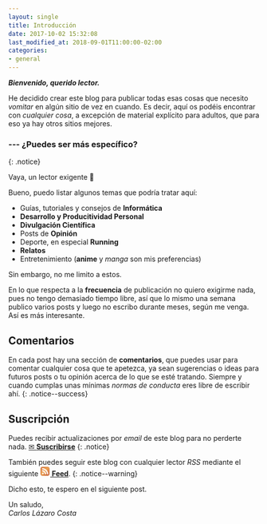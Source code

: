 ```yaml
---
layout: single
title: Introducción
date: 2017-10-02 15:32:08
last_modified_at: 2018-09-01T11:00:00-02:00
categories: 
- general
---
```


**_Bienvenido, querido lector._**

He decidido crear este blog para publicar todas esas cosas que necesito _vomitar_ en algún sitio de vez en cuando. Es decir, aquí os podéis encontrar con _cualquier cosa_, a excepción de material explícito para adultos, que para eso ya hay otros sitios mejores.

### --- ¿Puedes ser más específico?
{: .notice}

Vaya, un lector exigente 🤔

Bueno, puedo listar algunos temas que podría tratar aquí:

- Guías, tutoriales y consejos de **Informática**
- **Desarrollo y Producitividad Personal**
- **Divulgación Científica**
- Posts de **Opinión**
- Deporte, en especial **Running**
- **Relatos**
- Entretenimiento (**anime** y *manga* son mis preferencias)

Sin embargo, no me limito a estos.

En lo que respecta a la **frecuencia** de publicación no quiero exigirme nada, pues no tengo demasiado tiempo libre, así que lo mismo una semana publico varios posts y luego no escribo durante meses, según me venga. Así es más interesante.

## Comentarios

En cada post hay una sección de **comentarios**, que puedes usar para comentar cualquier cosa que te apetezca, ya sean sugerencias o ideas para futuros posts o tu opinión acerca de lo que se esté tratando. Siempre y cuando cumplas unas mínimas _normas de conducta_ eres libre de escribir ahí.
{: .notice--success}

## Suscripción

Puedes recibir actualizaciones por _email_ de este blog para no perderte nada.
<a href="#" id="subscribe-intro" class="btn center">✉ <b>Suscribirse</b></a>
{: .notice}

También puedes seguir este blog con cualquier lector _RSS_ mediante el siguiente **[<img src="/assets/images/rss.png" width="20" height="20"> Feed]({{site.url}}/feed.xml)**.
{: .notice--warning}

Dicho esto, te espero en el siguiente post.

Un saludo,<br />
_Carlos Lázaro Costa_